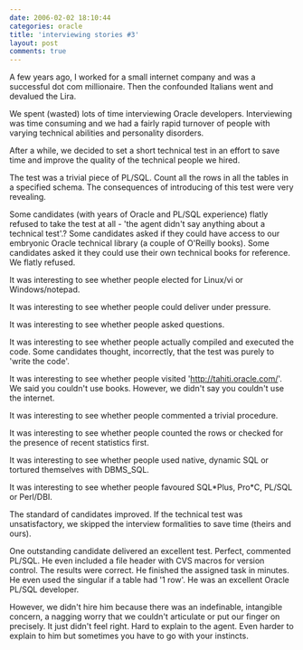 ```yaml
---
date: 2006-02-02 18:10:44
categories: oracle
title: 'interviewing stories #3'
layout: post
comments: true
---
```

A few years ago, I worked for a small internet company and was a
successful dot com millionaire. Then the confounded Italians went and
devalued the Lira.

We spent (wasted) lots of time interviewing Oracle developers.
Interviewing was time consuming and we had a fairly rapid turnover of
people with varying technical abilities and personality disorders.

After a while, we decided to set a short technical test in an effort to
save time and improve the quality of the technical people we hired.

The test was a trivial piece of PL/SQL. Count all the rows in all the
tables in a specified schema. The consequences of introducing of this
test were very revealing.

Some candidates (with years of Oracle and PL/SQL experience) flatly
refused to take the test at all - 'the agent didn't say anything about a
technical test'.? Some candidates asked if they could have access to our
embryonic Oracle technical library (a couple of O'Reilly books). Some
candidates asked it they could use their own technical books for
reference. We flatly refused.

It was interesting to see whether people elected for Linux/vi or
Windows/notepad.

It was interesting to see whether people could deliver under pressure.

It was interesting to see whether people asked questions.

It was interesting to see whether people actually compiled and executed
the code. Some candidates thought, incorrectly, that the test was purely
to 'write the code'.

It was interesting to see whether people visited
'http://tahiti.oracle.com/'. We said you couldn't use books. However, we
didn't say you couldn't use the internet.

It was interesting to see whether people commented a trivial procedure.

It was interesting to see whether people counted the rows or checked for
the presence of recent statistics first.

It was interesting to see whether people used native, dynamic SQL or
tortured themselves with DBMS\_SQL.

It was interesting to see whether people favoured SQL\*Plus, Pro\*C,
PL/SQL or Perl/DBI.

The standard of candidates improved. If the technical test was
unsatisfactory, we skipped the interview formalities to save time
(theirs and ours).

One outstanding candidate delivered an excellent test. Perfect,
commented PL/SQL. He even included a file header with CVS macros for
version control. The results were correct. He finished the assigned task
in minutes. He even used the singular if a table had '1 row'. He was an
excellent Oracle PL/SQL developer.

However, we didn't hire him because there was an indefinable, intangible
concern, a nagging worry that we couldn't articulate or put our finger
on precisely. It just didn't feel right. Hard to explain to the agent.
Even harder to explain to him but sometimes you have to go with your
instincts.
